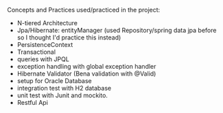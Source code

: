 Concepts and Practices used/practiced in the project:

- N-tiered Architecture
- Jpa/Hibernate: entityManager (used Repository/spring data jpa before so I thought I'd practice this instead)
- PersistenceContext
- Transactional
- queries with JPQL
- exception handling with global exception handler
- Hibernate Validator (Bena validation with @Valid)
- setup for Oracle Database
- integration test with H2 database
- unit test with Junit and mockito.
- Restful Api
